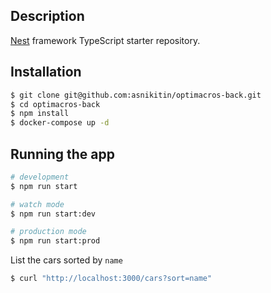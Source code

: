 ## Description

[Nest](https://github.com/nestjs/nest) framework TypeScript starter repository.

## Installation

```bash
$ git clone git@github.com:asnikitin/optimacros-back.git
$ cd optimacros-back
$ npm install
$ docker-compose up -d
```

## Running the app

```bash
# development
$ npm run start

# watch mode
$ npm run start:dev

# production mode
$ npm run start:prod
```

List the cars sorted by `name`

```bash
$ curl "http://localhost:3000/cars?sort=name"
```
